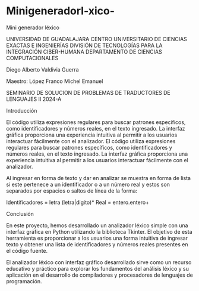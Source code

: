 # Minigeneradorl-xico-
Mini generador léxico 

UNIVERSIDAD DE GUADALAJARA
CENTRO UNIVERSITARIO DE CIENCIAS EXACTAS E INGENIERÍAS
DIVISIÓN DE TECNOLOGÍAS PARA LA INTEGRACIÓN CIBER-HUMANA
DEPARTAMENTO DE CIENCIAS COMPUTACIONALES

Diego Alberto Valdivia Guerra

Maestro: López Franco Michel Emanuel

SEMINARIO DE SOLUCION DE PROBLEMAS DE TRADUCTORES DE LENGUAJES II
2024-A
 
Introducción

El código utiliza expresiones regulares para buscar patrones específicos, como identificadores y números reales, en el texto ingresado. La interfaz gráfica proporciona una experiencia intuitiva al permitir a los usuarios interactuar fácilmente con el analizador.
El código utiliza expresiones regulares para buscar patrones específicos, como identificadores y números reales, en el texto ingresado. La interfaz gráfica proporciona una experiencia intuitiva al permitir a los usuarios interactuar fácilmente con el analizador. 


Al ingresar en forma de texto y dar en analizar se muestra en forma de lista si este pertenece a un identificador o a un número real y estos son separados por espacios o saltos de línea de la forma:

Identificadores = letra (letra|digito)*
Real = entero.entero+



Conclusión

En este proyecto, hemos desarrollado un analizador léxico simple con una interfaz gráfica en Python utilizando la biblioteca Tkinter. El objetivo de esta herramienta es proporcionar a los usuarios una forma intuitiva de ingresar texto y obtener una lista de identificadores y números reales presentes en el código fuente.

El analizador léxico con interfaz gráfico desarrollado sirve como un recurso educativo y práctico para explorar los fundamentos del análisis léxico y su aplicación en el desarrollo de compiladores y procesadores de lenguajes de programación. 

